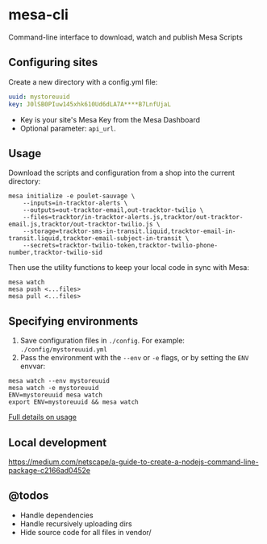 # mesa-cli

Command-line interface to download, watch and publish Mesa Scripts

## Configuring sites

Create a new directory with a config.yml file:
```yaml
uuid: mystoreuuid
key: J0lSB0PIuw145xhk610Ud6dLA7A****B7LnfUjaL
```
- Key is your site's Mesa Key from the Mesa Dashboard
- Optional parameter: `api_url`.

## Usage

Download the scripts and configuration from a shop into the current directory:
```
mesa initialize -e poulet-sauvage \
    --inputs=in-tracktor-alerts \
    --outputs=out-tracktor-email,out-tracktor-twilio \
    --files=tracktor/in-tracktor-alerts.js,tracktor/out-tracktor-email.js,tracktor/out-tracktor-twilio.js \
    --storage=tracktor-sms-in-transit.liquid,tracktor-email-in-transit.liquid,tracktor-email-subject-in-transit \
    --secrets=tracktor-twilio-token,tracktor-twilio-phone-number,tracktor-twilio-sid
```

Then use the utility functions to keep your local code in sync with Mesa:
```
mesa watch
mesa push <...files>
mesa pull <...files>
```

## Specifying environments

1. Save configuration files in `./config`. For example: `./config/mystoreuuid.yml`
2. Pass the environment with the `--env` or `-e` flags, or by setting the `ENV` envvar:
```
mesa watch --env mystoreuuid
mesa watch -e mystoreuuid
ENV=mystoreuuid mesa watch
export ENV=mystoreuuid && mesa watch
```
[Full details on usage](https://www.npmjs.com/package/config-yml)

## Local development

https://medium.com/netscape/a-guide-to-create-a-nodejs-command-line-package-c2166ad0452e

## @todos
- Handle dependencies
- Handle recursively uploading dirs
- Hide source code for all files in vendor/

